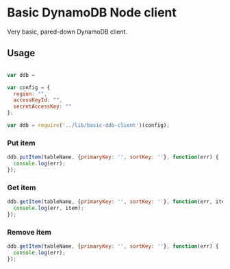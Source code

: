 
# Basic DynamoDB Node client

Very basic, pared-down DynamoDB client.

## Usage

```javascript

var ddb =

var config = {
  region: "",
  accessKeyId: "",
  secretAccessKey: ""
};

var ddb = require('../lib/basic-ddb-client')(config);

```

### Put item

```javascript
ddb.putItem(tableName, {primaryKey: '', sortKey: ''}, function(err) {
  console.log(err);
});
```

### Get item

```javascript
ddb.getItem(tableName, {primaryKey: '', sortKey: ''}, function(err, item) {
  console.log(err, item);
});
```

### Remove item

```javascript
ddb.getItem(tableName, {primaryKey: '', sortKey: ''}, function(err) {
  console.log(err);
});
```
